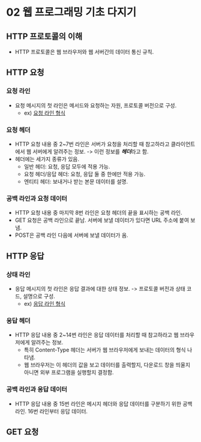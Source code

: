 # 02 웹 프로그래밍 기초 다지기
   
## HTTP 프로토콜의 이해
* HTTP 프로토콜은 웹 브라우저와 웹 서버간의 데이터 통신 규칙.
   
## HTTP 요청
### 요청 라인
* 요청 메시지의 첫 라인은 메서드와 요청하는 자원, 프로토콜 버전으로 구성.
  * ex) [요청 라인 형식](https://velog.velcdn.com/images%2Fgparkkii%2Fpost%2F0a8a066b-b53b-4c86-a522-32e848c5f54f%2FHTTP_Request.png)
### 요청 헤더
* HTTP 요청 내용 중 2~7번 라인은 서버가 요청을 처리할 때 참고하라고 클라이언트에서 웹 서버에게 알려주는 정보. -> 이런 정보를 ***헤더***라고 함.
* 헤더에는 세가지 종류가 있음. 
  * 일반 헤더: 요청, 응답 모두에 적용 가능.
  * 요청 헤더/응답 헤더: 요청, 응답 둘 중 한에만 적용 가능.
  * 엔티티 헤더: 보내거나 받는 본문 데이터를 설명.
### 공백 라인과 요청 데이터
* HTTP 요청 내용 중 마지막 8번 라인은 요청 헤더의 끝을 표시하는 공백 라인.
* GET 요청은 공백 라인으로 끝남. 서버에 보낼 데이터가 있다면 URL 주소에 붙여 보냄.
* POST은 공백 라인 다음에 서버에 보낼 데이터가 옴.

## HTTP 응답
### 상태 라인
* 응답 메시지의 첫 라인은 응답 결과에 대한 상태 정보. -> 프로토콜 버전과 상태 코드, 설명으로 구성.
  * ex) [응답 라인 형식](https://velog.velcdn.com/images%2Fgparkkii%2Fpost%2Fc5ee6879-e3af-49f9-a8d0-5922b49c53ce%2FHTTP_Response.png)

### 응답 헤더
* HTTP 응답 내용 중 2~14번 라인은 응답 데이터를 처리할 때 참고하라고 웹 브라우저에게 알려주는 정보.
  * 특히 Content-Type 헤더는 서버가 웹 브라우저에게 보내는 데이터의 형식 나타냄.
  * 웹 브라우저는 이 헤더의 값을 보고 데이터를 출력할지, 다운로드 창을 띄울지 아니면 외부 프로그램을 실행할지 결정함.

### 공백 라인과 응답 데이터
* HTTP 응답 내용 중 15번 라인은 메시지 헤더와 응답 데이터를 구분하기 위한 공백 라인. 16번 라인부터 응답 데이터.

## GET 요청